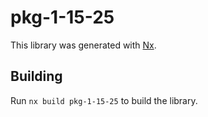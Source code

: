 # pkg-1-15-25

This library was generated with [Nx](https://nx.dev).

## Building

Run `nx build pkg-1-15-25` to build the library.
